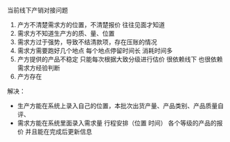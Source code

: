 
当前线下产销对接问题
1. 产方不清楚需求方的位置，不清楚报价 往往见面才知道
2. 需求方不知道生产方的质、量、位置
3. 需求方过于强势，导致不结清款项，存在压账的情况
4. 需求方需要跑好几个地点 每个地点停留时间长 消耗时间多
5. 产方提供的产品不稳定 只能每次根据大致分级进行估价 很依赖线下 也很依赖需求方经验判断
6. 产方存在


解决：
- 生产方能在系统上录入自己的位置，本批次出货产量、产品类别、产品质量自评、
- 需求方能在系统里面录入需求量 行程安排（位置 时间） 各个等级的产品的报价 并且能在完成后更新信息
